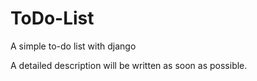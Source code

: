 # ToDo-List
 A simple to-do list with django
 
A detailed description will be written as soon as possible.
